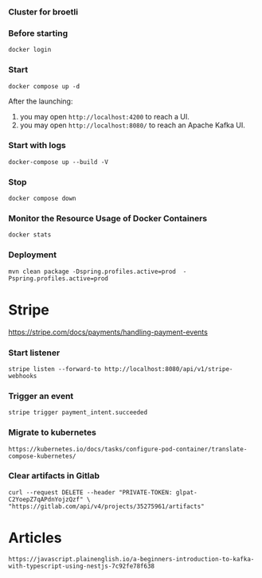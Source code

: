### Cluster for broetli

### Before starting

```
docker login
```

### Start

```
docker compose up -d
```
After the launching:

1) you may open `http://localhost:4200` to reach a UI.
2) you may open `http://localhost:8080/` to reach an Apache Kafka UI.

### Start with logs

```
docker-compose up --build -V
```

### Stop

```
docker compose down
```

### Monitor the Resource Usage of Docker Containers

```
docker stats
```

### Deployment
```
mvn clean package -Dspring.profiles.active=prod  -Pspring.profiles.active=prod 
```

# Stripe

https://stripe.com/docs/payments/handling-payment-events
### Start listener 
```
stripe listen --forward-to http://localhost:8080/api/v1/stripe-webhooks
```
### Trigger an event
```
stripe trigger payment_intent.succeeded
```

### Migrate to kubernetes
```
https://kubernetes.io/docs/tasks/configure-pod-container/translate-compose-kubernetes/
```


### Clear artifacts in Gitlab
```
curl --request DELETE --header "PRIVATE-TOKEN: glpat-C2YoepZ7qAPdnYojzQzf" \
"https://gitlab.com/api/v4/projects/35275961/artifacts"
```

# Articles

`https://javascript.plainenglish.io/a-beginners-introduction-to-kafka-with-typescript-using-nestjs-7c92fe78f638`
